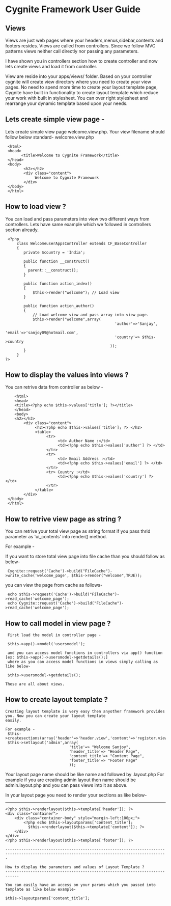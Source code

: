 Cygnite Framework User Guide
==============================

 Views
 ---------
 Views are just web pages where your headers,menus,sidebar,contents and footers resides. Views are called from
 controllers. Since we follow MVC patterns views neither call directly nor passing any parameters.
 
 I have shown you in controllers section how to create controller and now lets create views and load it from
 controller.
 
 View are reside into your apps/views/ folder. Based on your controller cygnite will create view directory where
 you need to create your view pages. No need to spend more time to create your layout template page,
 Cygnite have built in functionality to create layout template which reduce your work with built in stylesheet.
 You can over right stylesheet and rearrange your dynamic template based upon your needs.

 Lets create simple view page -
 ------------------------------
  Lets create simple view page welcome.view.php. Your view filename should follow below standard-
  welcome.view.php

     <html>
     <head>
           <title>Welcome to Cygnite Framework</title>
     </head>
     <body>
            <h2></h2>
            <div class="content">
                 Welcome to Cygnite Framework
            </div>
     </body>
     </html>

 How to load view ?
 --------------------
  You can load and pass parameters into view two different ways from controllers. Lets have same example which
  we followed in controllers section already.

  

     <?php
         class WelcomeuserAppsController extends CF_BaseController
         {
            private $country = 'India';
            
            public function __construct()
            {
              parent::__construct();
            }
            
            public function action_index()
            {
                $this->render("welcome"); // Load view
            }
            
            public function action_author()
            {
                // Load welcome view and pass array into view page.
                $this->render("welcome",array(
                                                    'author'=>'Sanjay',
                                                    'email'=>'sanjoy09@hotmail.com',
                                                    'country'=> $this->country
                                                  ));
            }
         }
    ?>

  How to display the values into views ?
  --------------------------------------
   You can retrive data from controller as below -

        <html>
        <head>
        <title><?php echo $this->values['title']; ?></title>
        </head>
        <body>
        <h2></h2>
            <div class="content">
                 <h2><?php echo $this->values['title']; ?> </h2>
                 <table>
                      <tr>
                           <td> Author Name :</td>
                           <td><?php echo $this->values['author'] ?> </td>
                      </tr>
                      <tr>
                           <td> Email Address :</td>
                           <td><?php echo $this->values['email'] ?> </td>
                      </tr>
                      <tr> Country :</td>
                           <td><?php echo $this->values['country'] ?> </td>
                      </tr>
                 </table>
            </div>
     </body>
     </html>


  How to retrive view page as string ?
  -------------------------------------------
   You can retrive your total view page as string format if you pass thrid parameter as 'ui_contents' into render()
   method.
 
   For example -
 
   If you want to store total view page into file cache than you should follow as below-

     Cygnite::request('Cache')->build("FileCache")->write_cache('welcome_page', $this->render("welcome",TRUE));
   

   you can view the page from cache as follows-

     echo $this->request('Cache')->build("FileCache")->read_cache('welcome_page');
     echo Cygnite::request('Cache')->build("FileCache")->read_cache('welcome_page');


  How to call model in view page ?
  ----------------------------------------

     First load the model in controller page -

     $this->app()->model('usersmodel');

     and you can access model functions in controllers via app() function [ex: $this->app()->usersmodel->getdetails();]
     where as you can access model functions in views simply calling as like below-

     $this->usersmodel->getdetails();

    These are all about views.


  How to create layout template ?
  ---------------------------------------

    Creating layout template is very easy then anyother framework provides you. Now you can create your layout template
    easily.

    For example -
     $this->createsections(array('header'=>'header.view','content'=>'register.view','footer'=>'footer.view'));
     $this->setlayout('admin',array(
                                'title'=> "Welcome Sanjoy",
                                'header_title'=> "Header Page",
                                'content_title'=> "Content Page",
                                'footer_title'=> "Footer Page"
                                ));

   Your layout page name should be like name and followed by .layout.php For example if you are creating admin layout
   then name should be admin.layout.php and you can pass views into it as above.

   In your layout page you need to render your sections as like below-

   ---------------------------------------------------------------------------------------------------------------------------------------------
    <?php $this->renderlayout($this->template['header']); ?>
    <div class="container">
        <div class="container-body" style="margin-left:100px;">
            <?php echo $this->layoutparams['content_title'];
              $this->renderlayout($this->template['content']); ?>
        </div>
    </div>
    <?php $this->renderlayout($this->template['footer']); ?>

    ---------------------------------------------------------------------------------------------------------------------------------------------

    How to display the parameters and values of Layout Template ?
    ----------------------------------------------------------------------------

    You can easily have an access on your params which you passed into template as like below example-

    $this->layoutparams['content_title'];

